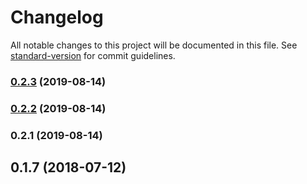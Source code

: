 # Changelog

All notable changes to this project will be documented in this file. See [standard-version](https://github.com/conventional-changelog/standard-version) for commit guidelines.

### [0.2.3](https://github.com/madzhup/svg-scaler-viewbox/compare/v0.2.2...v0.2.3) (2019-08-14)

### [0.2.2](https://github.com/madzhup/svg-scaler-viewbox/compare/v0.2.1...v0.2.2) (2019-08-14)

### 0.2.1 (2019-08-14)

<a name="0.1.7"></a>
## 0.1.7 (2018-07-12)
